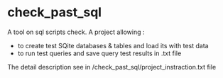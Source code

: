 # check_past_sql
A tool on sql scripts check.
A project allowing :
 - to create test SQite databases & tables and load its with test data
 - to run test queries and save query test results in .txt file

The detail description see in /check_past_sql/project_instraction.txt file

